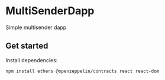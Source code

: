 # MultiSenderDapp
Simple multisender dapp

## Get started
Install dependencies:
```bash
npm install ethers @openzeppelin/contracts react react-dom
```


